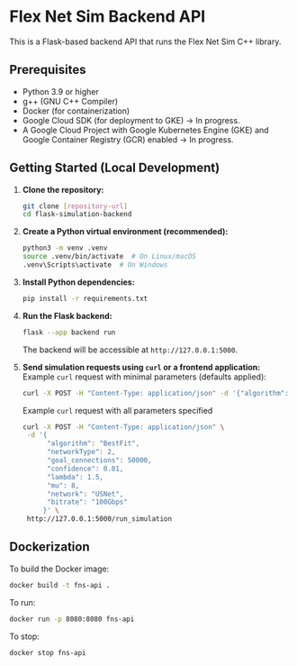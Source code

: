 # Flex Net Sim Backend API

This is a Flask-based backend API that runs the Flex Net Sim C++ library.

## Prerequisites

*   Python 3.9 or higher
*   g++ (GNU C++ Compiler)
*   Docker (for containerization)
*   Google Cloud SDK (for deployment to GKE) -> In progress.
*   A Google Cloud Project with Google Kubernetes Engine (GKE) and Google Container Registry (GCR) enabled -> In progress.

## Getting Started (Local Development)

1.  **Clone the repository:**
    ```bash
    git clone [repository-url]
    cd flask-simulation-backend
    ```

2.  **Create a Python virtual environment (recommended):**
    ```bash
    python3 -m venv .venv
    source .venv/bin/activate  # On Linux/macOS
    .venv\Scripts\activate  # On Windows
    ```

3.  **Install Python dependencies:**
    ```bash
    pip install -r requirements.txt
    ```

4.  **Run the Flask backend:**
    ```bash
    flask --app backend run
    ```
    The backend will be accessible at `http://127.0.0.1:5000`.

5.  **Send simulation requests using `curl` or a frontend application:**
    Example `curl` request with minimal parameters (defaults applied):
    ```bash
    curl -X POST -H "Content-Type: application/json" -d '{"algorithm": "FirstFit", "networkType": 1, "bitrate": "bitrate"}' [http://127.0.0.1:5000/run_simulation](http://127.0.0.1:5000/run_simulation)
    ```

    Example `curl` request with all parameters specified
    ```bash
    curl -X POST -H "Content-Type: application/json" \
     -d '{
          "algorithm": "BestFit",
          "networkType": 2,
          "goal_connections": 50000,
          "confidence": 0.01,
          "lambda": 1.5,
          "mu": 8,
          "network": "USNet",
          "bitrate": "100Gbps"
         }' \
     http://127.0.0.1:5000/run_simulation
    ```

## Dockerization

To build the Docker image:

```bash
docker build -t fns-api .
```
To run:
```bash
docker run -p 8080:8080 fns-api
```
To stop:
```bash
docker stop fns-api
```